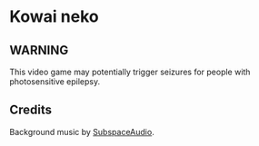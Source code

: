 # Kowai neko

## WARNING

This video game may potentially trigger seizures for people with photosensitive epilepsy.

## Credits

Background music by [SubspaceAudio](https://opengameart.org/content/5-chiptunes-action).

